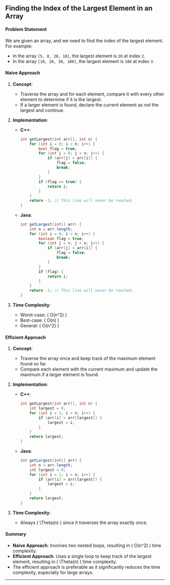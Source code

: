 ## Finding the Index of the Largest Element in an Array

#### Problem Statement
We are given an array, and we need to find the index of the largest element. For example:
- In the array `[5, 8, 20, 10]`, the largest element is `20` at index `2`.
- In the array `[10, 20, 30, 100]`, the largest element is `100` at index `3`.

#### Naive Approach
1. **Concept**:
   - Traverse the array and for each element, compare it with every other element to determine if it is the largest.
   - If a larger element is found, declare the current element as not the largest and continue.

2. **Implementation**:
   - **C++**:
     ```cpp
     int getLargest(int arr[], int n) {
         for (int i = 0; i < n; i++) {
             bool flag = true;
             for (int j = 0; j < n; j++) {
                 if (arr[j] > arr[i]) {
                     flag = false;
                     break;
                 }
             }
             if (flag == true) {
                 return i;
             }
         }
         return -1; // This line will never be reached.
     }
     ```
   - **Java**:
     ```java
     int getLargest(int[] arr) {
         int n = arr.length;
         for (int i = 0; i < n; i++) {
             boolean flag = true;
             for (int j = 0; j < n; j++) {
                 if (arr[j] > arr[i]) {
                     flag = false;
                     break;
                 }
             }
             if (flag) {
                 return i;
             }
         }
         return -1; // This line will never be reached.
     }
     ```

3. **Time Complexity**:
   - Worst-case: \( O(n^2) \)
   - Best-case: \( O(n) \)
   - General: \( O(n^2) \)

#### Efficient Approach
1. **Concept**:
   - Traverse the array once and keep track of the maximum element found so far.
   - Compare each element with the current maximum and update the maximum if a larger element is found.

2. **Implementation**:
   - **C++**:
     ```cpp
     int getLargest(int arr[], int n) {
         int largest = 0;
         for (int i = 1; i < n; i++) {
             if (arr[i] > arr[largest]) {
                 largest = i;
             }
         }
         return largest;
     }
     ```
   - **Java**:
     ```java
     int getLargest(int[] arr) {
         int n = arr.length;
         int largest = 0;
         for (int i = 1; i < n; i++) {
             if (arr[i] > arr[largest]) {
                 largest = i;
             }
         }
         return largest;
     }
     ```

3. **Time Complexity**:
   - Always \( \Theta(n) \) since it traverses the array exactly once.

#### Summary
- **Naive Approach**: Involves two nested loops, resulting in \( O(n^2) \) time complexity.
- **Efficient Approach**: Uses a single loop to keep track of the largest element, resulting in \( \Theta(n) \) time complexity.
- The efficient approach is preferable as it significantly reduces the time complexity, especially for large arrays.

---